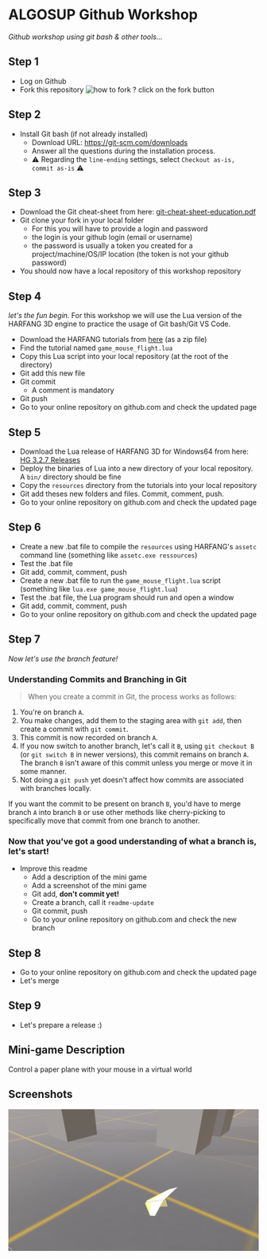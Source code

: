 # ALGOSUP Github Workshop

_Github workshop using git bash &amp; other tools..._

## Step 1

* Log on Github
* Fork this repository
![how to fork ? click on the fork button](img/img-fork.jpg)

## Step 2

* Install Git bash (if not already installed)
  * Download URL: https://git-scm.com/downloads
  * Answer all the questions during the installation process.
  * ⚠️ Regarding the `line-ending` settings, select `Checkout as-is, commit as-is` ⚠️

## Step 3

* Download the Git cheat-sheet from here: [git-cheat-sheet-education.pdf](docs/git-cheat-sheet-education.pdf)
* Git clone your fork in your local folder
  * For this you will have to provide a login and password
  * the login is your github login (email or username)
  * the password is usually a token you created for a project/machine/OS/IP location (the token is not your github password)
* You should now have a local repository of this workshop repository

## Step 4

_let's the fun begin._ For this workshop we will use the Lua version of the HARFANG 3D engine to practice the usage of Git bash/Git VS Code.

* Download the HARFANG tutorials from [here](https://github.com/harfang3d/tutorials-hg2) (as a zip file)
* Find the tutorial named `game_mouse_flight.lua`
* Copy this Lua script into your local repository (at the root of the directory)
* Git add this new file
* Git commit
  * A comment is mandatory
* Git push
* Go to your online repository on github.com and check the updated page

## Step 5

* Download the Lua release of HARFANG 3D for Windows64 from here: [HG 3.2.7 Releases](https://github.com/harfang3d/harfang3d/releases)
* Deploy the binaries of Lua into a new directory of your local repository. A `bin/` directory should be fine
* Copy the `resources` directory from the tutorials into your local repository
* Git add theses new folders and files. Commit, comment, push.
* Go to your online repository on github.com and check the updated page

## Step 6

* Create a new .bat file to compile the `resources` using HARFANG's `assetc` command line (something like `assetc.exe ressources`)
* Test the .bat file
* Git add, commit, comment, push
* Create a new .bat file to run the `game_mouse_flight.lua` script (something like `lua.exe game_mouse_flight.lua`)
* Test the .bat file, the Lua program should run and open a window
* Git add, commit, comment, push
* Go to your online repository on github.com and check the updated page

## Step 7

_Now let's use the branch feature!_

### Understanding Commits and Branching in Git

> When you create a commit in Git, the process works as follows:

1. You're on branch `A`.
2. You make changes, add them to the staging area with `git add`, then create a commit with `git commit`.
3. This commit is now recorded on branch `A`.
4. If you now switch to another branch, let's call it `B`, using `git checkout B` (or `git switch B` in newer versions), this commit remains on branch `A`. The branch `B` isn't aware of this commit unless you merge or move it in some manner.
5. Not doing a `git push` yet doesn't affect how commits are associated with branches locally.

If you want the commit to be present on branch `B`, you'd have to merge branch `A` into branch `B` or use other methods like cherry-picking to specifically move that commit from one branch to another.

### Now that you've got a good understanding of what a branch is, let's start!

* Improve this readme
  * Add a description of the mini game
  * Add a screenshot of the mini game
  * Git add, **don't commit yet!**
  * Create a branch, call it `readme-update`
  * Git commit, push
  * Go to your online repository on github.com and check the new branch

## Step 8

* Go to your online repository on github.com and check the updated page
* Let's merge

## Step 9

* Let's prepare a release :)

## Mini-game Description

Control a paper plane with your mouse in a virtual world

## Screenshots

![screenshot](./images/paper-plane-screen.png)